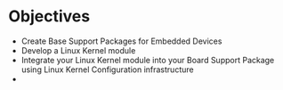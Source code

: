 # Objectives

- Create Base Support Packages for Embedded Devices
- Develop a Linux Kernel module
- Integrate your Linux Kernel module into your Board Support Package using Linux Kernel Configuration infrastructure
- 